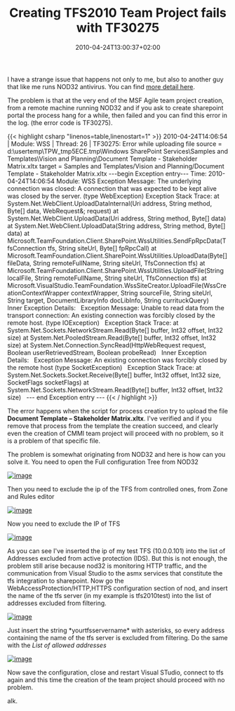 ﻿---
title: "Creating TFS2010 Team Project fails with TF30275"
description: ""
date: 2010-04-24T13:00:37+02:00
draft: false
tags: [Team Foundation Server]
categories: [Team Foundation Server]
---
I have a strange issue that happens not only to me, but also to another guy that like me runs NOD32 antivirus. You can find [more detail here](http://social.msdn.microsoft.com/Forums/en-US/tfsadmin/thread/97c28590-d9cd-467c-a6f8-664d3ea051fd?prof=required).

The problem is that at the very end of the MSF Agile team project creation, from a remote machine running NOD32 and if you ask to create sharepoint portal the process hang for a while, then failed and you can find this error in the log. (the error code is TF30275).

{{< highlight csharp "linenos=table,linenostart=1" >}}
2010-04-24T14:06:54 | Module: WSS | Thread: 26 | TF30275: Error while uploading file source = d:\usertemp\TPW_tmp5ECE.tmp\Windows SharePoint Services\Samples and Templates\Vision and Planning\Document Template - Stakeholder Matrix.xltx target = Samples and Templates/Vision and Planning/Document Template - Stakeholder Matrix.xltx
---begin Exception entry---
Time: 2010-04-24T14:06:54
Module: WSS
Exception Message: The underlying connection was closed: A connection that was expected to be kept alive was closed by the server. (type WebException)
Exception Stack Trace:    at System.Net.WebClient.UploadDataInternal(Uri address, String method, Byte[] data, WebRequest&; request)
at System.Net.WebClient.UploadData(Uri address, String method, Byte[] data)
at System.Net.WebClient.UploadData(String address, String method, Byte[] data)
at Microsoft.TeamFoundation.Client.SharePoint.WssUtilities.SendFpRpcData(TfsConnection tfs, String siteUrl, Byte[] fpRpcCall)
at Microsoft.TeamFoundation.Client.SharePoint.WssUtilities.UploadData(Byte[] fileData, String remoteFullName, String siteUrl, TfsConnection tfs)
at Microsoft.TeamFoundation.Client.SharePoint.WssUtilities.UploadFile(String localFile, String remoteFullName, String siteUrl, TfsConnection tfs)
at Microsoft.VisualStudio.TeamFoundation.WssSiteCreator.UploadFile(WssCreationContextWrapper contextWrapper, String sourceFile, String siteUrl, String target, DocumentLibraryInfo docLibInfo, String currituckQuery)
 
Inner Exception Details:
 
Exception Message: Unable to read data from the transport connection: An existing connection was forcibly closed by the remote host. (type IOException)
 
Exception Stack Trace:    at System.Net.Sockets.NetworkStream.Read(Byte[] buffer, Int32 offset, Int32 size)
at System.Net.PooledStream.Read(Byte[] buffer, Int32 offset, Int32 size)
at System.Net.Connection.SyncRead(HttpWebRequest request, Boolean userRetrievedStream, Boolean probeRead)
 
Inner Exception Details:
 
Exception Message: An existing connection was forcibly closed by the remote host (type SocketException)
 
Exception Stack Trace:    at System.Net.Sockets.Socket.Receive(Byte[] buffer, Int32 offset, Int32 size, SocketFlags socketFlags)
at System.Net.Sockets.NetworkStream.Read(Byte[] buffer, Int32 offset, Int32 size)
 
--- end Exception entry ---
{{< / highlight >}}

The error happens when the script for process creation try to upload the file  **Document Template – Stakeholder Matrix.xltx**. I've verified and if you remove that process from the template the creation succeed, and clearly even the creation of CMMI team project will proceed with no problem, so it is a problem of that specific file.

The problem is somewhat originating from NOD32 and here is how can you solve it. You need to open the Full configuration Tree from NOD32

[![image](https://www.codewrecks.com/blog/wp-content/uploads/2010/04/image_thumb24.png "image")](https://www.codewrecks.com/blog/wp-content/uploads/2010/04/image24.png)

Then you need to exclude the ip of the TFS from controlled ones, from Zone and Rules editor

[![image](https://www.codewrecks.com/blog/wp-content/uploads/2010/04/image_thumb25.png "image")](https://www.codewrecks.com/blog/wp-content/uploads/2010/04/image25.png)

Now you need to exclude the IP of TFS

[![image](https://www.codewrecks.com/blog/wp-content/uploads/2010/04/image_thumb26.png "image")](https://www.codewrecks.com/blog/wp-content/uploads/2010/04/image26.png)

As you can see I've inserted the ip of my test TFS (10.0.0.101) into the list of Addresses excluded from active protection (IDS). But this is not enough, the problem still arise because nod32 is monitoring HTTP traffic, and the communication from Visual Studio to the asmx services that constitute the tfs integration to sharepoint. Now go the WebAccessProtection/HTTP,HTTPS configuration section of nod, and insert the name of the tfs server (in my example is tfs2010test) into the list of addresses excluded from filtering.

[![image](https://www.codewrecks.com/blog/wp-content/uploads/2010/04/image_thumb27.png "image")](https://www.codewrecks.com/blog/wp-content/uploads/2010/04/image27.png)

Just insert the string \*yourtfsservername\* with asterisks, so every address containing the name of the tfs server is excluded from filtering. Do the same with the *List of allowed addresses*

[![image](https://www.codewrecks.com/blog/wp-content/uploads/2010/04/image_thumb28.png "image")](https://www.codewrecks.com/blog/wp-content/uploads/2010/04/image28.png)

Now save the configuration, close and restart Visual STudio, connect to tfs again and this time the creation of the team project should proceed with no problem.

alk.
